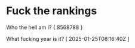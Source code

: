 # Fuck the rankings

Who the hell am I?
{ 8568788 }

What fucking year is it?
[ 2025-01-25T08:16:40Z ]
